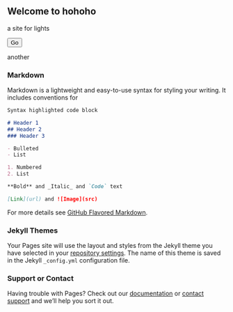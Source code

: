 ## Welcome to hohoho

a site for lights

<form action="https://hooks.nabu.casa/gAAAAABfv_2XBHh844W3eoI-4Jm-1IWexxGmZWsN0ZY7LWfmOykAkfZpIkeN3zoiJ7YPJB3MQ_A3zho-wuW29Eu8EfUQ7SI4VZytrrEH2VmHbL6mwLbovZQGhaoEsW6Hs6r676TU06DYI0zI3ew5QTDu6tbl66DCn-pSsFyY5F3C3PcG7pzRqO8=" method="post">
    <button type="submit" name="your_name" value="your_value" class="btn-link">Go</button>
</form>

another






### Markdown

Markdown is a lightweight and easy-to-use syntax for styling your writing. It includes conventions for

```markdown
Syntax highlighted code block

# Header 1
## Header 2
### Header 3

- Bulleted
- List

1. Numbered
2. List

**Bold** and _Italic_ and `Code` text

[Link](url) and ![Image](src)
```

For more details see [GitHub Flavored Markdown](https://guides.github.com/features/mastering-markdown/).

### Jekyll Themes

Your Pages site will use the layout and styles from the Jekyll theme you have selected in your [repository settings](https://github.com/bingobob/hohoho/settings). The name of this theme is saved in the Jekyll `_config.yml` configuration file.

### Support or Contact

Having trouble with Pages? Check out our [documentation](https://docs.github.com/categories/github-pages-basics/) or [contact support](https://github.com/contact) and we’ll help you sort it out.
